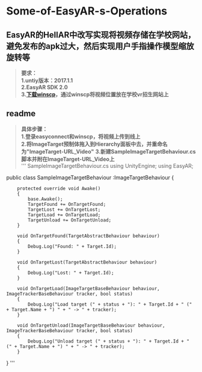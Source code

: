 # Some-of-EasyAR-s-Operations
## EasyAR的HellAR中改写实现将视频存储在学校网站，避免发布的apk过大，然后实现用户手指操作模型缩放旋转等  
>**要求：**  
>**1.untiy版本：2017.1.1**  
>**2.EasyAR SDK 2.0**  
>**3.[下载winscp](https://winscp.net/eng/docs/lang:chs)，通过winscp将视频位置放在学校vr招生网站上**

## readme  
>**具体步骤：**  
>**1.登录easyconnect和winscp，将视频上传到线上**  
>**2.将ImageTarget预制体拖入到Hierarchy面板中去，并重命名为"ImageTarget-URL_Video"**
>**3.新建SampleImageTargetBehaviour.cs脚本并附在ImageTarget-URL_Video上**  
>'''
>SampleImageTargetBehaviour.cs
>using UnityEngine;
using EasyAR;
 
public class SampleImageTargetBehaviour :ImageTargetBehaviour {
 
        protected override void Awake()
        {
            base.Awake();
            TargetFound += OnTargetFound;
            TargetLost += OnTargetLost;
            TargetLoad += OnTargetLoad;
            TargetUnload += OnTargetUnload;
        }
 
        void OnTargetFound(TargetAbstractBehaviour behaviour)
        {
            Debug.Log("Found: " + Target.Id);
        }
 
        void OnTargetLost(TargetAbstractBehaviour behaviour)
        {
            Debug.Log("Lost: " + Target.Id);
        }
 
        void OnTargetLoad(ImageTargetBaseBehaviour behaviour, ImageTrackerBaseBehaviour tracker, bool status)
        {
            Debug.Log("Load target (" + status + "): " + Target.Id + " (" + Target.Name + ") " + " -> " + tracker);
        }
 
        void OnTargetUnload(ImageTargetBaseBehaviour behaviour, ImageTrackerBaseBehaviour tracker, bool status)
        {
            Debug.Log("Unload target (" + status + "): " + Target.Id + " (" + Target.Name + ") " + " -> " + tracker);
        }
}
'''

